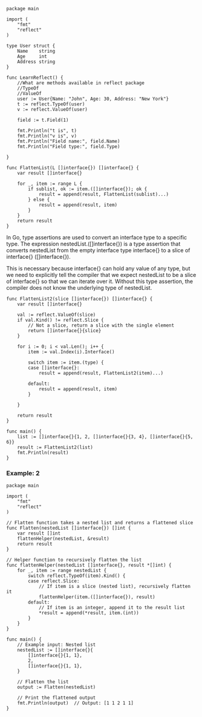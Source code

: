 ```golang
package main

import (
	"fmt"
	"reflect"
)

type User struct {
	Name    string
	Age     int
	Address string
}

func LearnReflect() {
	//What are methods available in reflect package
	//TypeOf
	//ValueOf
	user := User{Name: "John", Age: 30, Address: "New York"}
	t := reflect.TypeOf(user)
	v := reflect.ValueOf(user)

	field := t.Field(1)

	fmt.Println("t is", t)
	fmt.Println("v is", v)
	fmt.Println("Field name:", field.Name)
	fmt.Println("Field type:", field.Type)

}

func FlattenList(L []interface{}) []interface{} {
	var result []interface{}

	for _, item := range L {
		if sublist, ok := item.([]interface{}); ok {
			result = append(result, FlattenList(sublist)...)
		} else {
			result = append(result, item)
		}
	}
	return result
}

```


In Go, type assertions are used to convert an interface type to a specific type. The expression nestedList.([]interface{}) is 
a type assertion that converts nestedList from the empty interface type interface{} to a slice of interface{} ([]interface{}).

This is necessary because interface{} can hold any value of any type, but we need to explicitly tell the compiler that we 
expect nestedList to be a slice of interface{} so that we can iterate over it. Without this type assertion, the compiler does 
not know the underlying type of nestedList.

```golang
func FlattenList2(slice []interface{}) []interface{} {
	var result []interface{}

	val := reflect.ValueOf(slice)
	if val.Kind() != reflect.Slice {
		// Not a slice, return a slice with the single element
		return []interface{}{slice}
	}

	for i := 0; i < val.Len(); i++ {
		item := val.Index(i).Interface()

		switch item := item.(type) {
		case []interface{}:
			result = append(result, FlattenList2(item)...)

		default:
			result = append(result, item)
		}

	}

	return result
}

func main() {
	list := []interface{}{1, 2, []interface{}{3, 4}, []interface{}{5, 6}}
	result := FlattenList2(list)
	fmt.Println(result)
}
```
### Example: 2

```golang
package main

import (
	"fmt"
	"reflect"
)

// Flatten function takes a nested list and returns a flattened slice
func Flatten(nestedList []interface{}) []int {
	var result []int
	flattenHelper(nestedList, &result)
	return result
}

// Helper function to recursively flatten the list
func flattenHelper(nestedList []interface{}, result *[]int) {
	for _, item := range nestedList {
		switch reflect.TypeOf(item).Kind() {
		case reflect.Slice:
			// If item is a slice (nested list), recursively flatten it
			flattenHelper(item.([]interface{}), result)
		default:
			// If item is an integer, append it to the result list
			*result = append(*result, item.(int))
		}
	}
}

func main() {
	// Example input: Nested list
	nestedList := []interface{}{
		[]interface{}{1, 1},
		2,
		[]interface{}{1, 1},
	}

	// Flatten the list
	output := Flatten(nestedList)

	// Print the flattened output
	fmt.Println(output)  // Output: [1 1 2 1 1]
}
```




